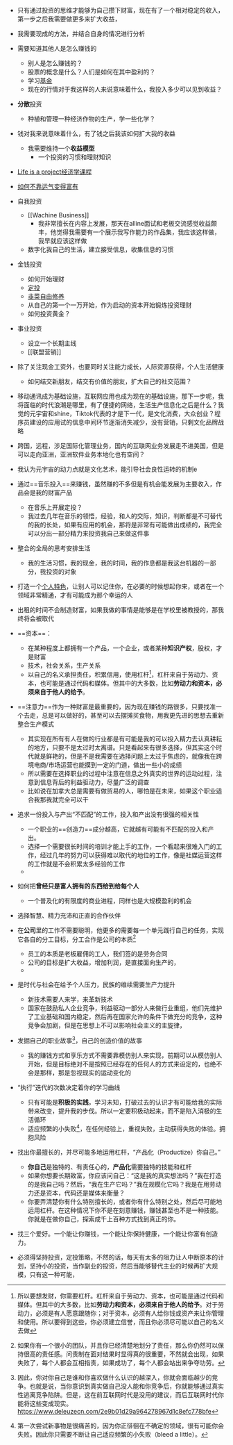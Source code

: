 - 只有通过投资的思维才能够为自己攒下财富，现在有了一个相对稳定的收入，第一步之后我需要做更多来扩大收益，
- 我需要现成的方法，并结合自身的情况进行分析
- 需要知道其他人是怎么赚钱的
	- 别人是怎么赚钱的？
	- 股票的概念是什么？人们是如何在其中盈利的？
	- 学习[基金](https://zhuanlan.zhihu.com/p/302955269)
	- 现在的行情对于我这样的人来说意味着什么，我投入多少可以见到收益？
- **分散**投资
	- 种植和管理一种经济作物的生产，学一些化学？
- 钱对我来说意味着什么，有了钱之后我该如何扩大我的收益
	- 我需要维持一个**收益模型**
		- 一个投资的习惯和理财知识
- [Life is a project经济学课程](https://bootsoon.github.io/)
- [如何不靠运气变得富有](https://www.deleuzecn.com/2e9b01d29a964278967d1c8efc778bfe) 

- 自我投资
	- [[Wachine Business]]
		- 我非常擅长在内容上发展，那天在alline面试和老板交流感觉收益颇丰，他觉得我需要有一个展示我写作能力的作品集，我应该这样做，我早就应该这样做
	- 数字化我自己的生活，建立接受信息，收集信息的习惯
- 金钱投资
	- 如何开始理财
	- [定投](https://github.com/xiaolai/regular-investing-in-box)
	- [韭菜自由修养](https://github.com/xiaolai/the-self-cultivation-of-leeks)
	- 从自己的第一个一万开始，作为启动的资本开始锻炼投资理财
	- 如何投资黄金？
- 事业投资
	- 设立一个长期主线
	- [[联盟营销]]

- 除了关注现金工资外，也要同时关注能力成长，人际资源获得，个人生活健康
	- 如何结交新朋友，结交有价值的朋友，扩大自己的社交范围？
- 移动通讯成为基础设施，互联网应用也成为现在的基础设施，那下一步呢，我将面临的时代浪潮是哪里，有了便捷的网络，生活生产信息化之后是什么？我觉的元宇宙和shine，Tiktok代表的才是下一代，是文化消费，大众创业？程序员建设的应用试的信息中间环节逐渐消失减少，没有营销，只剩文化品牌战略
- 跨国，远程，涉足国际化管理业务，国内的互联网业务发展走不进美国，但是可以走向亚洲，亚洲软件业务本地化也有空间？
- 我认为元宇宙的动力点就是文化艺术，能引导社会良性运转的机制e
- 通过==音乐投入==来赚钱，虽然赚的不多但是有机会能发展为主要收入，作品会是我的财富产品
	- 在音乐上开展定投？
	- 我过去几年在音乐的领悟，经验，和人的交际，知识，判断都是不可替代的我的长处，如果有应用的机会，那将是非常有可能做出成绩的，我完全可以分出一部分精力来投资我自己来做这件事
- 整合的全局的思考安排生活
	- 我的生活习惯，我的现金，我的时间，我的作息都是我这台机器的一部分，我投资的对象
- 打造一个[个人特色](https://www.deleuzecn.com/2e9b01d29a964278967d1c8efc778bfe)，让别人可以记住你，在必要的时候想起你来，或者在一个领域非常精通，才有可能成为那个幸运的人
- 出租的时间不会制造财富，如果我做的事情是能够是在学校里被教授的，那我终将会被取代
- ==资本==：
	- 在某种程度上都拥有一个产品，一个企业，或者某种**知识产权**，股权，才是财富
	- 技术，社会关系，生产关系
	- 以自己的名义承担责任，积累信用，使用杠杆[^3]，杠杆来自于劳动力、资本，也可能是通过代码和媒体。但其中的大多数，比如**劳动力和资本，必须来自于他人的给予**。
- ==注意力==作为一种财富是最重要的，因为现在赚钱的路很多，只要找准一个去走，总是可以做好的，甚至可以去摆摊买食物，用我更先进的思想去重新整合生产模式
	- 其实现在所有有人在做的行业都是有可能是我的可以投入精力去认真耕耘的地方，只要不是太过时太离谱。只是看起来有很多选择，但其实这个时代就是鲜艳的，但是不是我需要在选择问题上太过于焦虑的，就像我在跨境电商/市场运营也能摸到一定的门道，做出一些小的成绩
	- 所以需要在选择职业的过程中注意在信息之外真实的世界的运动过程，注意到信息背后的利益驱动力，尽量广泛的调查
	- 比如说在加拿大总是需要有做贸易的人，哪怕是在未来，如果这个职业适合我那我就完全可以干
- 追求一份投入与产出“不匹配”的工作，投入和产出没有很强的相关性
	- 一个职业的==创造力==成分越高，它就越有可能有不匹配的投入和产出。
	- 选择一个需要很长时间的培训才能上手的工作，一个看起来很难入门的工作，经过几年的努力可以获得难以取代的地位的工作，像是社媒运营这样的工作就是不会积累太多经验的工作
	- 
- 如何把**曾经只是富人拥有的东西给到给每个人**
	- 一个普及化的有限度的商业进程，同样也是大规模盈利的机会
- 选择智慧、精力充沛和正直的合作伙伴
- 在**公司**里的工作不需要聪明，他更多的需要每一个单元践行自己的任务，实现它各自的分工目标，分工合作是公司的本质[^4]
	- 员工的本质是老板雇佣的工人，我们签的是劳务合同
	- 公司的目标是扩大收益，增加利润，是直接面向生产的，
	- 
- 是时代与社会在给予个人压力，民族的维续需要生产力提升
	- 新技术需要人来学，来革新技术
	- 国家在鼓励私人企业竞争，利益驱动一部分人来做行业重组，他们先维护了工业基础和国内稳定，然后再在国家允许的条件下做充分的竞争，这种竞争会加剧，但是在思想上不可以影响社会主义的主旋律，
- 发掘自己的职业故事[^1]，自己的创造价值的故事
	- 我的赚钱方式和享乐方式不需要靠模仿别人来实现，前期可以从模仿别人开始，但是目标绝对不是按照已经存在的任何人的方式来设定的，也绝不会是那样，那是忽视现实的运动变化的
- “执行”迭代的次数决定着你的学习曲线
	- 只有可能是**积极的实践**，学习未知，打破过去的认识才有可能给我的实际带来改变，提升我的步伐。所以一定要积极动起来，而不是陷入消极的生活循环
	- 适应频繁的小失败[^2]，在任何经验上，重视失败，主动获得失败的体验。拥抱风险
- 找出你最擅长的，并尽可能多地运用杠杆，“产品化（Productize）你自己。”
	- **你自己**是独特的、有责任心的，**产品化**需要独特的技能和杠杆
	- 如果你想要长期致富，你应该问自己：“这是我的真实想法吗？”我在打造的是我自己吗？然后，“我在生产它吗？”我在规模化它吗？我是在用劳动力还是资本，代码还是媒体来衡量？
	- 你要弄清楚你有什么特别擅长的，或者你有什么特别之处，然后尽可能地运用杠杆。在这种情况下你不是在刻意赚钱，赚钱甚至也不是一种技能。你就是在做你自己，探索成千上百种方式找到真正的你。
- 找三个爱好。一个能让你赚钱，一个能让你保持健康，一个能让你富有创造力。
- 必须得坚持投资，定投策略，不然的话，每天有太多的阻力让人中断原本的计划，坚持小的投资，当作副业的投资，然后当能够替代主业的时候再扩大规模，只有这一种可能，











[^1]: 因此，你对你自己是谁和你喜欢做什么认识的越深入，你就会面临越少的竞争。也就是说，当你意识到真实做自己没人能和你竞争后，你就能够通过真实性逃离竞争陷阱。但是，这在前互联网时代是没用的建议，而后互联网时代你能将这些变成现实。https://www.deleuzecn.com/2e9b01d29a964278967d1c8efc778bfe
[^2]: 第一次尝试新事物是很痛苦的，因为你正徘徊在不确定的领域，很有可能你会失败。因此你只需要不断让自己适应频繁的小失败（bleed a little）。
[^3]: 所以要想发财，你需要杠杆。杠杆来自于劳动力、资本，也可能是通过代码和媒体。但其中的大多数，比如**劳动力和资本，必须来自于他人的给予**。对于劳动力，必须是有人愿意跟随你；对于资本，必须有人给你钱或资产来让你管理和使用。所以要得到这些，你必须建立信誉，而且你必须尽可能以自己的名义去做
[^4]: 如果你有一个很小的团队，并且你已经清楚地划分了责任，那么你仍然可以保持很高的责任感。问责制在面对结果时显得真的很重要，不然就会出现，如果失败了，每个人都会互相指责，如果成功了，每个人都会站出来争夺功劳。